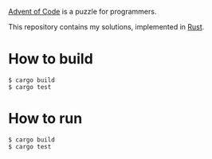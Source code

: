 [Advent of Code](https://adventofcode.com/) is a puzzle for programmers.

This repository contains my solutions, implemented in [Rust](https://www.rust-lang.org/).

# How to build

```
$ cargo build
$ cargo test
```

# How to run

```
$ cargo build
$ cargo test
```
